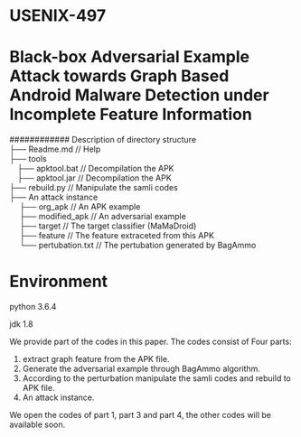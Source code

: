 # USENIX-497

# Black-box Adversarial Example Attack towards Graph Based Android Malware Detection under Incomplete Feature Information

############ Description of directory structure  
├── Readme.md                                   // Help   
├── tools  
&emsp;├── apktool.bat                  // Decompilation the APK    
&emsp;├── apktool.jar                  // Decompilation the APK   
├── rebuild.py                  //  Manipulate the samli codes    
├── An attack instance   
&emsp;     ├── org_apk                 //  An APK example    
&emsp;     ├── modified_apk                 //  An adversarial example    
&emsp;    ├── target                 //  The target classifier (MaMaDroid)  
&emsp;    ├── feature                 //  The feature extraceted from this APK  
&emsp;     └── pertubation.txt             //  The pertubation generated by BagAmmo   



# Environment
python 3.6.4

jdk 1.8

We provide part of the codes in this paper. The codes consist of Four parts:   
1) extract graph feature from the APK file.   
2) Generate the adversarial example through BagAmmo algorithm.  
3) According to the perturbation manipulate the samli codes and rebuild to APK file.  
4) An attack instance.  

We open the codes of part 1, part 3 and  part 4, the other codes will be available soon.
